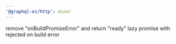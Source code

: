```yaml
---
'@graphql-ez/http': minor
---
```


remove "onBuildPromiseError" and return "ready" lazy promise with rejected on build error
